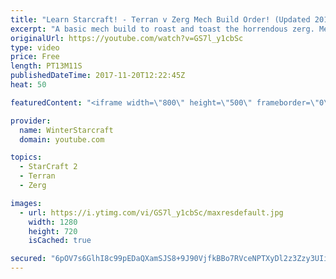 ```yaml
---
title: "Learn Starcraft! - Terran v Zerg Mech Build Order! (Updated 2018)"
excerpt: "A basic mech build to roast and toast the horrendous zerg. Meant for lower level players looking for some direction! -- Watch live at https://www.twitch.tv/wintergaming"
originalUrl: https://youtube.com/watch?v=GS7l_y1cbSc
type: video
price: Free
length: PT13M11S
publishedDateTime: 2017-11-20T12:22:45Z
heat: 50

featuredContent: "<iframe width=\"800\" height=\"500\" frameborder=\"0\" src=\"https://www.youtube.com/embed/GS7l_y1cbSc\" allow=\"accelerometer; autoplay; encrypted-media; gyroscope; picture-in-picture\" allowfullscreen></iframe>"

provider:
  name: WinterStarcraft
  domain: youtube.com

topics:
  - StarCraft 2
  - Terran
  - Zerg

images:
  - url: https://i.ytimg.com/vi/GS7l_y1cbSc/maxresdefault.jpg
    width: 1280
    height: 720
    isCached: true

secured: "6pOV7s6GlhI8c99pEDaQXamSJS8+9J90VjfkBBo7RVceNPTXyDl2z3Zzy3UIipLaIUSsfS2ou6CpTgmWC/UQKB6pRk2hawcgaHKVp9s2oZYoH5jec5+iAcrCKFqIei8MyMW5LjvL44HD7hEwNBOpZUGLyj0/Q/NJ/qf+9ydQFOumc0P4wEDh6P9YqmcgBv6oijlulDYfbwW5gI8Qubx489XxXFam6EyKVAAr5uYktq+8ESvUP4oy7L47xsJwDvFIVgT4f1FJzs2djKIU1OKsxj8wFPwPKgYbJG8f14m5y7OQp5kCfKqJsZ+dfmDKt2CU9bBP7k+eX0h951K3IEFkQUn2DaYyXyZTMvo+jPw0R1sUdCGOQY86TEWY1DM5gWYToDEl1NqJ3Pcunl7jHuDcDhCG8vQuUK6s/b7fuQ76ark=;vrLHv6Czj0+S9cXioYKDCQ=="
---
```


